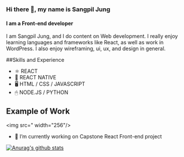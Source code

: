 ### Hi there 👋, my name is Sangpil Jung
#### I am a Front-end developer 
I am Sangpil Jung, and I do content on Web development. I really enjoy learning languages and frameworks like React, as well as work in WordPress. I also enjoy wireframing, ui, ux, and design in general.

##Skills and Experience 

* ⚛️ REACT
* 📱 REACT NATIVE
* 🖥 HTML / CSS / JAVASCRIPT
* 🖱 NODE.JS / PYTHON

## Example of Work 
<img src=" width="256"/>

- 🔭 I’m currently working on Capstone React Front-end project  


[![Anurag's github stats](https://github-readme-stats.vercel.app/api?username=Thinkteam20)](https://github.com/anuraghazra/github-readme-stats)






